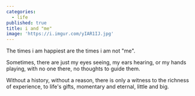 ```yaml
---
categories:
  - life
published: true
title: i and "me"
image: 'https://i.imgur.com/yIAR1IJ.jpg'
---
```

The times i am happiest
are the times i am not "me".

Sometimes,
there are just my eyes seeing, 
my ears hearing,
or my hands playing,
with no one there,
no thoughts
to guide them.

Without a history,
without a reason,
there is only a witness
to the richness of experience,
to life's gifts, 
momentary and eternal,
little and big.
